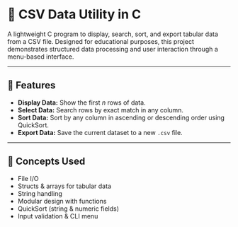 # 📁 CSV Data Utility in C

A lightweight C program to display, search, sort, and export tabular data from a CSV file. Designed for educational purposes, this project demonstrates structured data processing and user interaction through a menu-based interface.

---

## 🔧 Features

- **Display Data:** Show the first *n* rows of data.
- **Select Data:** Search rows by exact match in any column.
- **Sort Data:** Sort by any column in ascending or descending order using QuickSort.
- **Export Data:** Save the current dataset to a new `.csv` file.

---

## 🧠 Concepts Used

- File I/O
- Structs & arrays for tabular data
- String handling
- Modular design with functions
- QuickSort (string & numeric fields)
- Input validation & CLI menu
